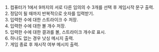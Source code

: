 1. 컴퓨터가 1에서 9까지의 서로 다른 임의의 수 3개를 선택 후 게임시작 문구 출력.
2. 정답이 될 때까지 반복적으로 숫자를 입력받기.
3. 입력한 수에 대한 스트라이크 수 저장.
4. 입력한 수에 대한 볼 개수 저장.
5. 입력한 수에 대한 결과를 볼, 스트라이크 개수로 표시.
6. 하나도 없는 경우 낫싱 메시지 출력.
7. 게임 종료 후 재시작 여부 메시지 출력.
